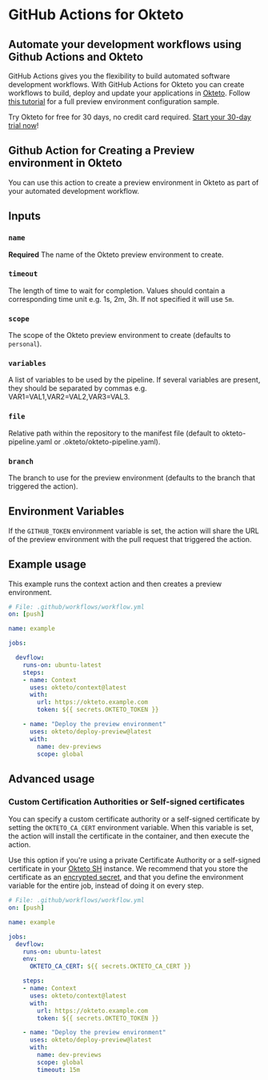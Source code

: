 # GitHub Actions for Okteto

## Automate your development workflows using Github Actions and Okteto

GitHub Actions gives you the flexibility to build automated software development workflows. With GitHub Actions for Okteto you can create workflows to build, deploy and update your applications in [Okteto](https://okteto.com).
Follow [this tutorial](https://okteto.com/docs/cloud/preview-environments/preview-environments-github/) for a full preview environment configuration sample.

Try Okteto for free for 30 days, no credit card required. [Start your 30-day trial now](https://www.okteto.com/free-trial/)!

## Github Action for Creating a Preview environment in Okteto

You can use this action to create a preview environment in Okteto as part of your automated development workflow.

## Inputs

### `name`

**Required**  The name of the Okteto preview environment to create.

### `timeout`

The length of time to wait for completion. Values should contain a corresponding time unit e.g. 1s, 2m, 3h. If not specified it will use `5m`.

### `scope`

The scope of the Okteto preview environment to create (defaults to `personal`).

### `variables`

A list of variables to be used by the pipeline. If several variables are present, they should be separated by commas e.g. VAR1=VAL1,VAR2=VAL2,VAR3=VAL3.

### `file`

Relative path within the repository to the manifest file (default to okteto-pipeline.yaml or .okteto/okteto-pipeline.yaml).

### `branch`

The branch to use for the preview environment (defaults to the branch that triggered the action).

## Environment Variables

If the `GITHUB_TOKEN` environment variable is set, the action will share the URL of the preview environment with the pull request that triggered the action.

## Example usage

This example runs the context action and then creates a preview environment.

```yaml
# File: .github/workflows/workflow.yml
on: [push]

name: example

jobs:

  devflow:
    runs-on: ubuntu-latest
    steps:
    - name: Context
      uses: okteto/context@latest
      with:
        url: https://okteto.example.com
        token: ${{ secrets.OKTETO_TOKEN }}

    - name: "Deploy the preview environment"
      uses: okteto/deploy-preview@latest
      with:
        name: dev-previews
        scope: global
```

## Advanced usage

 ### Custom Certification Authorities or Self-signed certificates

 You can specify a custom certificate authority or a self-signed certificate by setting the `OKTETO_CA_CERT` environment variable. When this variable is set, the action will install the certificate in the container, and then execute the action.

 Use this option if you're using a private Certificate Authority or a self-signed certificate in your [Okteto SH](https://www.okteto.com/docs/self-hosted/) instance.  We recommend that you store the certificate as an [encrypted secret](https://docs.github.com/en/actions/reference/encrypted-secrets), and that you define the environment variable for the entire job, instead of doing it on every step.


 ```yaml
 # File: .github/workflows/workflow.yml
 on: [push]

 name: example

 jobs:
   devflow:
     runs-on: ubuntu-latest
     env:
       OKTETO_CA_CERT: ${{ secrets.OKTETO_CA_CERT }}

     steps:
     - name: Context
       uses: okteto/context@latest
       with:
         url: https://okteto.example.com
         token: ${{ secrets.OKTETO_TOKEN }}

     - name: "Deploy the preview environment"
       uses: okteto/deploy-preview@latest
       with:
         name: dev-previews
         scope: global
         timeout: 15m
 ```
